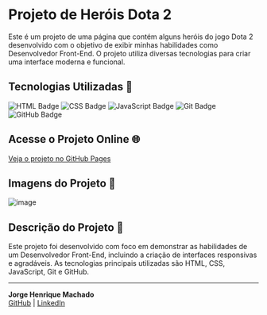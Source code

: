 # Projeto de Heróis Dota 2

Este é um projeto de uma página que contém alguns heróis do jogo Dota 2 desenvolvido com o objetivo de exibir minhas habilidades como Desenvolvedor Front-End. O projeto utiliza diversas tecnologias para criar uma interface moderna e funcional.

## Tecnologias Utilizadas 🚀

![HTML Badge](https://img.shields.io/badge/HTML-5-orange)
![CSS Badge](https://img.shields.io/badge/CSS-3-blue)
![JavaScript Badge](https://img.shields.io/badge/JavaScript-ES6-yellow)
![Git Badge](https://img.shields.io/badge/Git-black)
![GitHub Badge](https://img.shields.io/badge/GitHub-black)

## Acesse o Projeto Online 🌐

[Veja o projeto no GitHub Pages](https://machadojorgeh.github.io/Projeto-Portifolio/)

## Imagens do Projeto 📸


![image](TelaInicial.jpg)



## Descrição do Projeto 📝

Este projeto foi desenvolvido com foco em demonstrar as habilidades de um Desenvolvedor Front-End, incluindo a criação de interfaces responsivas e agradáveis. As tecnologias principais utilizadas são HTML, CSS, JavaScript, Git e GitHub.

---

**Jorge Henrique Machado**  
[GitHub](https://github.com/MachadoJorgeH) | [LinkedIn](https://www.linkedin.com/in/jorge-henrique-machado/)
